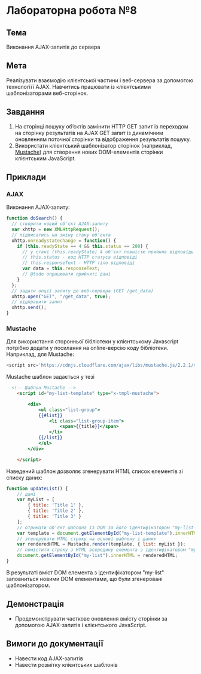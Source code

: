 # Лабораторна робота №8

## Тема
Виконання AJAX-запитів до сервера

## Мета
Реалізувати взаємодію клієнтської частини і веб-сервера за допомогою технологіїї AJAX. Навчитись працювати із клієнтськими шаблонізаторами веб-сторінок.

## Завдання

1. На сторінці пошуку об’єктів замінити HTTP GET запит із переходом на сторінку результатів на AJAX GET запит із динамічним оновленням поточної сторінки та відображення результатів пошуку.
1. Використати клієнтський шаблонізатор сторінок (наприклад, [Mustache](https://www.google.com/url?q=https://github.com/janl/mustache.js&sa=D&ust=1476659636650000&usg=AFQjCNHD_43DunvosTq-KaBA5CgHTmvdjg)) для створення нових DOM-елементів сторінки клієнтським JavaScript.

## Приклади

### AJAX

Виконання AJAX-запиту:

~~~~ javascript
function doSearch() {
  // створити новий об'єкт AJAX-запиту
  var xhttp = new XMLHttpRequest();
  // підписатись на зміну стану об'єкта
  xhttp.onreadystatechange = function() {
    if (this.readyState == 4 && this.status == 200) {
      // у стані (this.readyState) 4 об'єкт повністю прийняв відповідь від сервера
      // this.status - код HTTP статуса відповіді
      // this.responseText - HTTP тіло відповіді
      var data = this.responseText;
      // @todo опрацювати прийняті дані
    }
  };
  // задати опції запиту до веб-сервера (GET /get_data)
  xhttp.open("GET", "/get_data", true);
  // відправити запит
  xhttp.send();
}
~~~~

### Mustache

Для використання сторонньої бібліотеки у клієнтському Javascript потрібно додати у <head></head> посилання на online-версію коду бібліотеки. Наприклад, для Mustache:

~~~~ javascript
<script src='https://cdnjs.cloudflare.com/ajax/libs/mustache.js/2.2.1/mustache.min.js'></script>
~~~~

Mustache шаблон задається у тезі <script type="x-tmpl-mustache"></script>

~~~~ html
  <!-- Шаблон Mustache -->
	<script id="my-list-template" type="x-tmpl-mustache">

		<div>
			<ul class="list-group">
			{{#list}}
				<li class="list-group-item">
					<span>{{title}}</span>
				</li>
			{{/list}}
			</ul>
		</div>

	</script>
~~~~

Наведений шаблон дозволяє згенерувати HTML список елементів зі списку даних:

~~~~ javascript
function updateList() {
	// дані
	var myList = [
		{ title: 'Title 1' },
		{ title: 'Title 2' },
		{ title: 'Title 3' }
	];
	// отримати об'єкт шаблона із DOM за його ідентифікатором "my-list-template" і взяти його HTML вміст
	var template = document.getElementById("my-list-template").innerHTML;
	// згенерувати HTML строку на основі шаблону і даних
	var renderedHTML = Mustache.render(template, { list: myList });
	// помістити строку з HTML всередину елемента з ідентифікатором "my-list"
	document.getElementById("my-list").innerHTML = renderedHTML;
}
~~~~

В результаті вміст DOM елемента з ідентифікатором "my-list" заповниться новими DOM елементами, що були згенеровані шаблонізатором.

## Демонстрація

* Продемонструвати часткове оновлення вмісту сторінки за допомогою AJAX-запитів і клієнтського JavaScript.

## Вимоги до документації

* Навести код AJAX-запитів
* Навести розмітку клієнтських шаблонів
